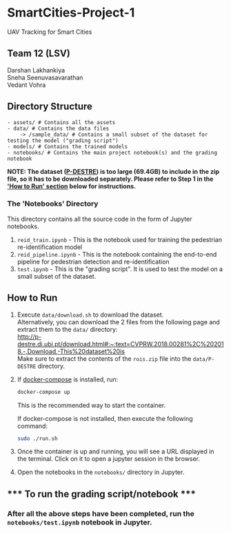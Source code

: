 # SmartCities-Project-1

UAV Tracking for Smart Cities

## Team 12 (LSV)

Darshan Lakhankiya \
Sneha Seenuvasavarathan \
Vedant Vohra

## Directory Structure

    - assets/ # Contains all the assets
    - data/ # Contains the data files
        -> /sample_data/ # Contains a small subset of the dataset for testing the model ("grading script")
    - models/ # Contains the trained models
    - notebooks/ # Contains the main project notebook(s) and the grading notebook

**NOTE: The dataset ([P-DESTRE](http://p-destre.di.ubi.pt/)) is too large (69.4GB) to include in the zip file, so it has to be downloaded separately. Please refer to Step 1 in the ['How to Run' section](#how-to-run) below for instructions.**

### The 'Notebooks' Directory

This directory contains all the source code in the form of Jupyter notebooks.
1. `reid_train.ipynb` - This is the notebook used for training the pedestrian re-identification model
2. `reid_pipeline.ipynb` - This is the notebook containing the end-to-end pipeline for pedestrian detection and  re-identification
3. `test.ipynb` - This is the "grading script". It is used to test the model on a small subset of the dataset.

## How to Run

1. Execute `data/download.sh` to download the dataset. \
   Alternatively, you can download the 2 files from the following page and extract them to the `data/` directory: \
    <http://p-destre.di.ubi.pt/download.html#:~:text=CVPRW.2018.00281%2C%202018.-,Download,-This%20dataset%20is> \
    Make sure to extract the contents of the `rois.zip` file into the `data/P-DESTRE` directory.
2. If [docker-compose](https://docs.docker.com/compose/install/) is installed, run:

   ```bash
   docker-compose up
   ```

   This is the recommended way to start the container.

   If docker-compose is not installed, then execute the following command:

   ```bash
   sudo ./run.sh
   ```

3. Once the container is up and running, you will see a URL displayed in the terminal. Click on it to open a jupyter session in the browser.
4. Open the notebooks in the `notebooks/` directory in Jupyter.

## *** To run the grading script/notebook ***

### After all the above steps have been completed, run the `notebooks/test.ipynb` notebook in Jupyter.
